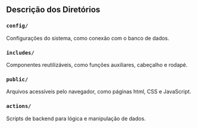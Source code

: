 
## Descrição dos Diretórios

### `config/`
Configurações do sistema, como conexão com o banco de dados.

### `includes/`
Componentes reutilizáveis, como funções auxiliares, cabeçalho e rodapé.

### `public/`
Arquivos acessíveis pelo navegador, como páginas html, CSS e JavaScript.

### `actions/`
Scripts de backend para lógica e manipulação de dados.
